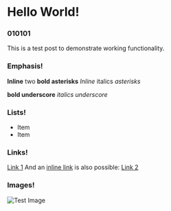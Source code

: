 # Hello World!
### 010101

This is a test post to demonstrate working functionality.

### Emphasis!
**Inline** two **bold asterisks**
*Inline* italics *asterisks*

__bold underscore__
_italics underscore_

### Lists!
- Item
- Item

### Links!
[Link 1](https://www.google.com)
And an [inline link](https://www.google.com) is also possible: [Link 2](https://www.google.com)

### Images!
![Test Image](https://www.google.com/images/branding/googlelogo/1x/googlelogo_color_272x92dp.png)